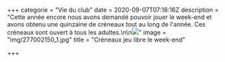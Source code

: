 +++
categorie = "Vie du club"
date = 2020-09-07T07:18:16Z
description = "Cette année encore nous avons demandé pouvoir jouer le week-end et avons obtenu une quinzaine de créneaux tout au long de l'année. Ces créneaux sont ouvert à tous les adultes.\n\n![](img/2020-calendar-landscape.png)"
image = "img/277002150_1.jpg"
title = "Créneaux jeu libre le week-end"

+++
